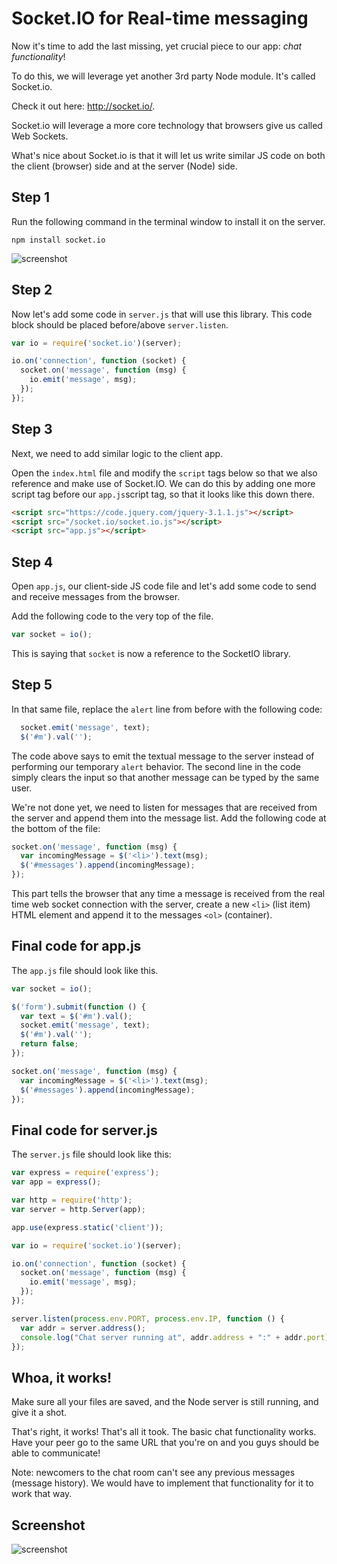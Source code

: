 # Socket.IO for Real-time messaging

Now it's time to add the last missing, yet crucial piece to our app: _chat functionality_!

To do this, we will leverage yet another 3rd party Node module. It's called Socket.io.

Check it out here: <http://socket.io/>.

Socket.io will leverage a more core technology that browsers give us called Web Sockets.

What's nice about Socket.io is that it will let us write similar JS code on both the client (browser) side and at the server (Node) side. 

## Step 1

Run the following command in the terminal window to install it on the server.
 
`npm install socket.io`

![screenshot](http://d.pr/i/17YCR/5L1xyxJ3+)

## Step 2

Now let's add some code in `server.js` that will use this library. This code block should be placed before/above `server.listen`.

```js
var io = require('socket.io')(server);

io.on('connection', function (socket) {
  socket.on('message', function (msg) {
    io.emit('message', msg);
  });
});
```

## Step 3

Next, we need to add similar logic to the client app.

Open the `index.html` file and modify the `script` tags below so that we also reference and make use of Socket.IO. We can do this by adding one more script tag before our `app.js`script tag, so that it looks like this down there.

```html
<script src="https://code.jquery.com/jquery-3.1.1.js"></script>
<script src="/socket.io/socket.io.js"></script>
<script src="app.js"></script>
```

## Step 4

Open `app.js`, our client-side JS code file and let's add some code to send and receive messages from the browser.

Add the following code to the very top of the file.

```js
var socket = io();
```

This is saying that `socket` is now a reference to the SocketIO library.

## Step 5

In that same file, replace the `alert` line from before with the following code:

```js
  socket.emit('message', text);
  $('#m').val('');
```

The code above says to emit the textual message to the server instead of performing our temporary `alert` behavior. The second line in the code simply clears the input so that another message can be typed by the same user.

We're not done yet, we need to listen for messages that are received from the server and append them into the message list. Add the following code at the bottom of the file:

```js
socket.on('message', function (msg) {
  var incomingMessage = $('<li>').text(msg);
  $('#messages').append(incomingMessage);
});
```

This part tells the browser that any time a message is received from the real time web socket connection with the server, create a new `<li>` (list item) HTML element and append it to the messages `<ol>` (container).

## Final code for app.js

The `app.js` file should look like this.

```js
var socket = io();

$('form').submit(function () {
  var text = $('#m').val();
  socket.emit('message', text);
  $('#m').val('');
  return false;
});

socket.on('message', function (msg) {
  var incomingMessage = $('<li>').text(msg);
  $('#messages').append(incomingMessage);
});
```

## Final code for server.js

The `server.js` file should look like this:

```js
var express = require('express');
var app = express();

var http = require('http');
var server = http.Server(app);

app.use(express.static('client'));

var io = require('socket.io')(server);

io.on('connection', function (socket) {
  socket.on('message', function (msg) {
    io.emit('message', msg);
  });
});

server.listen(process.env.PORT, process.env.IP, function () {
  var addr = server.address();
  console.log("Chat server running at", addr.address + ":" + addr.port);
});
```

## Whoa, it works!

Make sure all your files are saved, and the Node server is still running, and give it a shot.

That's right, it works! That's all it took. The basic chat functionality works. Have your peer go to the same URL that you're on and you guys should be able to communicate!

Note: newcomers to the chat room can't see any previous messages (message history). We would have to implement that functionality for it to work that way.

## Screenshot

![screenshot](http://d.pr/i/15CQJ/4WxT350g+)
